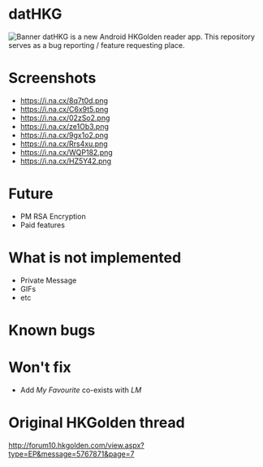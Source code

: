 # datHKG #
![Banner](https://i.na.cx/vN8MYN.png)
datHKG is a new Android HKGolden reader app. This repository serves as a bug reporting / feature requesting place.

# Screenshots ##
- https://i.na.cx/8q7t0d.png
- https://i.na.cx/C6x9t5.png 
- https://i.na.cx/02zSo2.png 
- https://i.na.cx/ze1Ob3.png 
- https://i.na.cx/9gx1o2.png 
- https://i.na.cx/Rrs4xu.png 
- https://i.na.cx/WQP182.png 
- https://i.na.cx/HZ5Y42.png

# Future ##
- PM RSA Encryption
- Paid features

# What is not implemented ##
- Private Message
- GIFs
- etc 

# Known bugs ##

# Won't fix ##
- Add *My Favourite* co-exists with *LM*

# Original HKGolden thread ##
http://forum10.hkgolden.com/view.aspx?type=EP&message=5767871&page=7
